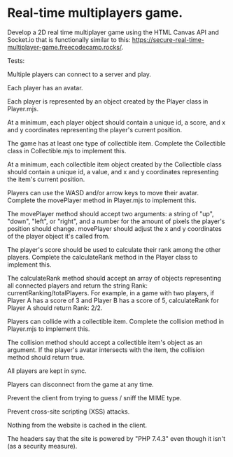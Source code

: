 # Real-time multiplayers game.

Develop a 2D real time multiplayer game using the HTML Canvas API and Socket.io that is functionally similar to this: https://secure-real-time-multiplayer-game.freecodecamp.rocks/. 


Tests:

Multiple players can connect to a server and play.

Each player has an avatar.

Each player is represented by an object created by the Player class in Player.mjs.

At a minimum, each player object should contain a unique id, a score, and x and y coordinates representing the player's current position.

The game has at least one type of collectible item. Complete the Collectible class in Collectible.mjs to implement this.

At a minimum, each collectible item object created by the Collectible class should contain a unique id, a value, and x and y coordinates representing the item's current position.

Players can use the WASD and/or arrow keys to move their avatar. Complete the movePlayer method in Player.mjs to implement this.

The movePlayer method should accept two arguments: a string of "up", "down", "left", or "right", and a number for the amount of pixels the player's position should change. movePlayer should adjust the x and y coordinates of the player object it's called from.

The player's score should be used to calculate their rank among the other players. Complete the calculateRank method in the Player class to implement this.

The calculateRank method should accept an array of objects representing all connected players and return the string Rank: currentRanking/totalPlayers. For example, in a game with two players, if Player A has a score of 3 and Player B has a score of 5, calculateRank for Player A should return Rank: 2/2.

Players can collide with a collectible item. Complete the collision method in Player.mjs to implement this.

The collision method should accept a collectible item's object as an argument. If the player's avatar intersects with the item, the collision method should return true.

All players are kept in sync.

Players can disconnect from the game at any time.

Prevent the client from trying to guess / sniff the MIME type.

Prevent cross-site scripting (XSS) attacks.

Nothing from the website is cached in the client.

The headers say that the site is powered by "PHP 7.4.3" even though it isn't (as a security measure).
